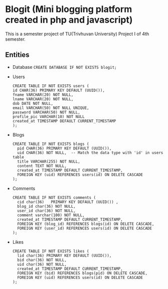 # Blogit (Mini blogging platform created in php and javascript)

This is a semester project of TU(Trivhuvan University) Project I of 4th semester.

<!-- ![my logo](image_url) -->

## Entities

- Database
  `CREATE DATABASE IF NOT EXISTS blogit;`

- Users

  ```
  CREATE TABLE IF NOT EXISTS users (
  id CHAR(36) PRIMARY KEY DEFAULT (UUID()),
  fname VARCHAR(20) NOT NULL,
  lname VARCHAR(20) NOT NULL,
  dob DATE NOT NULL,
  email VARCHAR(50) NOT NULL UNIQUE,
  password VARCHAR(50) NOT NULL,
  profile_pic VARCHAR(10) NOT NULL
  created_at TIMESTAMP DEFAULT CURRENT_TIMESTAMP
  );
  ```

- Blogs

  ```
  CREATE TABLE IF NOT EXISTS blogs (
    pid CHAR(36) PRIMARY KEY DEFAULT (UUID()),
    uid CHAR(36) NOT NULL,  -- Match the data type with 'id' in users table
    title VARCHAR(255) NOT NULL,
    content TEXT NOT NULL,
    created_at TIMESTAMP DEFAULT CURRENT_TIMESTAMP,
    FOREIGN KEY (uid) REFERENCES users(id) ON DELETE CASCADE
  );

  ```

- Comments

  ```
  CREATE TABLE IF NOT EXISTS comments (
    cid char(36)   PRIMARY KEY DEFAULT (UUID()) ,
    blog_id char(36) NOT NULL,
    user_id char(36) NOT NULL,
    comment varchar(100) NOT NULL,
    created_at TIMESTAMP DEFAULT CURRENT_TIMESTAMP,
    FOREIGN KEY (blog_id) REFERENCES blogs(id) ON DELETE CASCADE,
    FOREIGN KEY (user_id) REFERENCES users(id) ON DELETE CASCADE
  );
  ```

- Likes
  ```
  CREATE TABLE IF NOT EXISTS likes (
    lid char(36) PRIMARY KEY DEFAULT (UUID()),
    bid char(36) NOT NULL,
    uid char(36) NOT NULL,
    created_at TIMESTAMP DEFAULT CURRENT_TIMESTAMP,
    FOREIGN KEY (bid) REFERENCES blogs(pid) ON DELETE CASCADE,
    FOREIGN KEY (uid) REFERENCES users(id) ON DELETE CASCADE
  );
  ```
